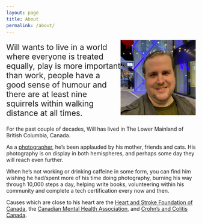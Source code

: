 ```yaml
---
layout: page
title: About
permalink: /about/
---
```


<img align="right" src="/assets/images/will.jpg" alt="Picture of Will Ryan" width="200px" />

<p style="font-size: 1.5em">Will wants to live in a world where everyone is treated equally, play is more important than work, people have a good sense of humour and there are at least nine squirrels within walking distance at all times.</p>

For the past couple of decades, Will has lived in The Lower Mainland of British Columbia, Canada.

As a [photographer](/photos/), he’s been applauded by his mother, friends and cats. His photography is on display in both hemispheres, and perhaps some day they will reach even further.

When he’s not working or drinking caffeine in some form, you can find him wishing he had/spent more of his time doing photography, burning his way through 10,000 steps a day, helping write books, volunteering within his community and complete a tech certification every now and then.

Causes which are close to his heart are the [Heart and Stroke Foundation of Canada](http://www.heartandstroke.ca), the [Canadian Mental Health Association](http://www.cmha.ca), and [Crohn’s and Colitis Canada](https://crohnsandcolitis.ca/).
